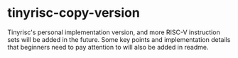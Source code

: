 # tinyrisc-copy-version
Tinyrisc's personal implementation version, and more RISC-V instruction sets will be added in the future. Some key points and implementation details that beginners need to pay attention to will also be added in readme.
